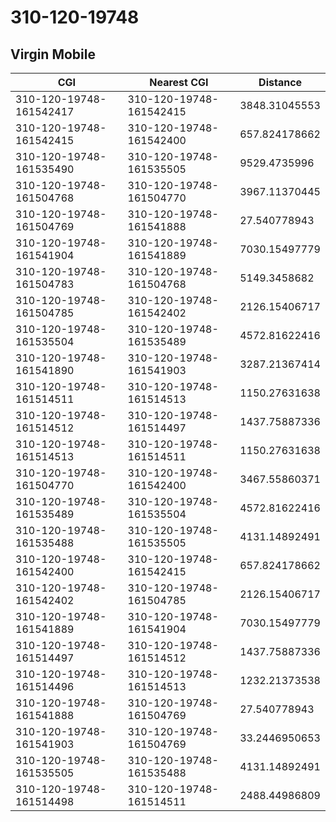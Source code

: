 # 310-120-19748
## Virgin Mobile


| CGI | Nearest CGI | Distance |
|-----|-------------|----------|
| 310-120-19748-161542417 | 310-120-19748-161542415 | 3848.31045553 |
| 310-120-19748-161542415 | 310-120-19748-161542400 | 657.824178662 |
| 310-120-19748-161535490 | 310-120-19748-161535505 | 9529.4735996 |
| 310-120-19748-161504768 | 310-120-19748-161504770 | 3967.11370445 |
| 310-120-19748-161504769 | 310-120-19748-161541888 | 27.540778943 |
| 310-120-19748-161541904 | 310-120-19748-161541889 | 7030.15497779 |
| 310-120-19748-161504783 | 310-120-19748-161504768 | 5149.3458682 |
| 310-120-19748-161504785 | 310-120-19748-161542402 | 2126.15406717 |
| 310-120-19748-161535504 | 310-120-19748-161535489 | 4572.81622416 |
| 310-120-19748-161541890 | 310-120-19748-161541903 | 3287.21367414 |
| 310-120-19748-161514511 | 310-120-19748-161514513 | 1150.27631638 |
| 310-120-19748-161514512 | 310-120-19748-161514497 | 1437.75887336 |
| 310-120-19748-161514513 | 310-120-19748-161514511 | 1150.27631638 |
| 310-120-19748-161504770 | 310-120-19748-161542400 | 3467.55860371 |
| 310-120-19748-161535489 | 310-120-19748-161535504 | 4572.81622416 |
| 310-120-19748-161535488 | 310-120-19748-161535505 | 4131.14892491 |
| 310-120-19748-161542400 | 310-120-19748-161542415 | 657.824178662 |
| 310-120-19748-161542402 | 310-120-19748-161504785 | 2126.15406717 |
| 310-120-19748-161541889 | 310-120-19748-161541904 | 7030.15497779 |
| 310-120-19748-161514497 | 310-120-19748-161514512 | 1437.75887336 |
| 310-120-19748-161514496 | 310-120-19748-161514513 | 1232.21373538 |
| 310-120-19748-161541888 | 310-120-19748-161504769 | 27.540778943 |
| 310-120-19748-161541903 | 310-120-19748-161504769 | 33.2446950653 |
| 310-120-19748-161535505 | 310-120-19748-161535488 | 4131.14892491 |
| 310-120-19748-161514498 | 310-120-19748-161514511 | 2488.44986809 |
